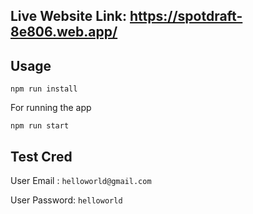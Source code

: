 ## Live Website Link: https://spotdraft-8e806.web.app/



## Usage 

`npm run install`

For running the app

`npm run start`


## Test Cred

User Email : `helloworld@gmail.com`

User Password: `helloworld`
